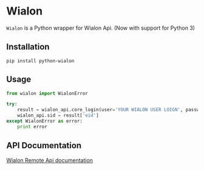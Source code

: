 Wialon
=========

`Wialon` is a Python wrapper for Wialon Api. (Now with support for Python 3)

Installation
------------
    pip install python-wialon
    
Usage
-----

```python
from wialon import WialonError

try:
    result = wialon_api.core_login(user='YOUR WIALON USER LOIGN', password='YOUR WIALON USER PASSWORD')
    wialon_api.sid = result['eid']
except WialonError as error:
    print error
```
    
API Documentation
-----------------

[Wialon Remote Api documentation](http://sdk.wialon.com/wiki/en/sidebar/remoteapi/apiref/apiref "Remote Api")
